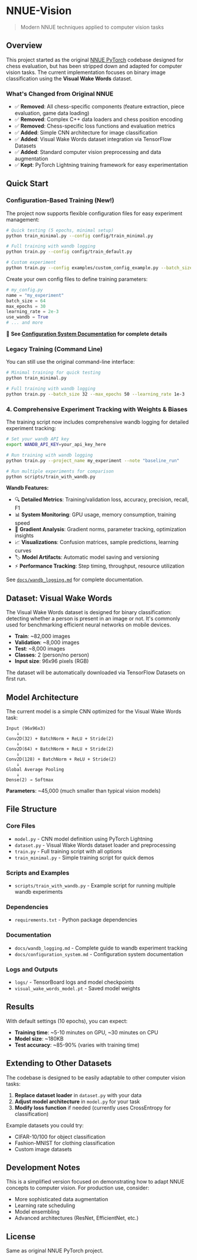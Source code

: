# NNUE-Vision

> Modern NNUE techniques applied to computer vision tasks

## Overview

This project started as the original [NNUE PyTorch](https://github.com/official-stockfish/nnue-pytorch) codebase designed for chess evaluation, but has been stripped down and adapted for computer vision tasks. The current implementation focuses on binary image classification using the **Visual Wake Words** dataset.

### What's Changed from Original NNUE

- ✅ **Removed**: All chess-specific components (feature extraction, piece evaluation, game data loading)
- ✅ **Removed**: Complex C++ data loaders and chess position encoding  
- ✅ **Removed**: Chess-specific loss functions and evaluation metrics
- ✅ **Added**: Simple CNN architecture for image classification
- ✅ **Added**: Visual Wake Words dataset integration via TensorFlow Datasets
- ✅ **Added**: Standard computer vision preprocessing and data augmentation
- ✅ **Kept**: PyTorch Lightning training framework for easy experimentation

## Quick Start

### Configuration-Based Training (New!)

The project now supports flexible configuration files for easy experiment management:

```bash
# Quick testing (5 epochs, minimal setup)
python train_minimal.py --config config/train_minimal.py

# Full training with wandb logging
python train.py --config config/train_default.py

# Custom experiment
python train.py --config examples/custom_config_example.py --batch_size 64
```

Create your own config files to define training parameters:
```python
# my_config.py
name = "my_experiment"
batch_size = 64
max_epochs = 30
learning_rate = 2e-3
use_wandb = True
# ... and more
```

📖 **See [Configuration System Documentation](docs/configuration_system.md) for complete details**

### Legacy Training (Command Line)

You can still use the original command-line interface:

```bash
# Minimal training for quick testing
python train_minimal.py

# Full training with wandb logging
python train.py --batch_size 32 --max_epochs 50 --learning_rate 1e-3
```

### 4. Comprehensive Experiment Tracking with Weights & Biases

The training script now includes comprehensive wandb logging for detailed experiment tracking:

```bash
# Set your wandb API key
export WANDB_API_KEY=your_api_key_here

# Run training with wandb logging
python train.py --project_name my_experiment --note "baseline_run"

# Run multiple experiments for comparison
python scripts/train_with_wandb.py
```

**Wandb Features:**
- 🔍 **Detailed Metrics**: Training/validation loss, accuracy, precision, recall, F1
- 📊 **System Monitoring**: GPU usage, memory consumption, training speed
- 🎯 **Gradient Analysis**: Gradient norms, parameter tracking, optimization insights
- 📈 **Visualizations**: Confusion matrices, sample predictions, learning curves
- 🏷️ **Model Artifacts**: Automatic model saving and versioning
- ⚡ **Performance Tracking**: Step timing, throughput, resource utilization

See [`docs/wandb_logging.md`](docs/wandb_logging.md) for complete documentation.

## Dataset: Visual Wake Words

The Visual Wake Words dataset is designed for binary classification: detecting whether a person is present in an image or not. It's commonly used for benchmarking efficient neural networks on mobile devices.

- **Train**: ~82,000 images
- **Validation**: ~8,000 images  
- **Test**: ~8,000 images
- **Classes**: 2 (person/no person)
- **Input size**: 96x96 pixels (RGB)

The dataset will be automatically downloaded via TensorFlow Datasets on first run.

## Model Architecture

The current model is a simple CNN optimized for the Visual Wake Words task:

```
Input (96x96x3)
    ↓
Conv2D(32) + BatchNorm + ReLU + Stride(2)
    ↓  
Conv2D(64) + BatchNorm + ReLU + Stride(2)
    ↓
Conv2D(128) + BatchNorm + ReLU + Stride(2)
    ↓
Global Average Pooling
    ↓
Dense(2) → Softmax
```

**Parameters**: ~45,000 (much smaller than typical vision models)

## File Structure

### Core Files
- `model.py` - CNN model definition using PyTorch Lightning
- `dataset.py` - Visual Wake Words dataset loader and preprocessing
- `train.py` - Full training script with all options
- `train_minimal.py` - Simple training script for quick demos

### Scripts and Examples
- `scripts/train_with_wandb.py` - Example script for running multiple wandb experiments

### Dependencies  
- `requirements.txt` - Python package dependencies

### Documentation
- `docs/wandb_logging.md` - Complete guide to wandb experiment tracking
- `docs/configuration_system.md` - Configuration system documentation

### Logs and Outputs
- `logs/` - TensorBoard logs and model checkpoints
- `visual_wake_words_model.pt` - Saved model weights

## Results

With default settings (10 epochs), you can expect:
- **Training time**: ~5-10 minutes on GPU, ~30 minutes on CPU
- **Model size**: ~180KB
- **Test accuracy**: ~85-90% (varies with training time)

## Extending to Other Datasets

The codebase is designed to be easily adaptable to other computer vision tasks:

1. **Replace dataset loader** in `dataset.py` with your data
2. **Adjust model architecture** in `model.py` for your task
3. **Modify loss function** if needed (currently uses CrossEntropy for classification)

Example datasets you could try:
- CIFAR-10/100 for object classification
- Fashion-MNIST for clothing classification  
- Custom image datasets

## Development Notes

This is a simplified version focused on demonstrating how to adapt NNUE concepts to computer vision. For production use, consider:

- More sophisticated data augmentation
- Learning rate scheduling
- Model ensembling
- Advanced architectures (ResNet, EfficientNet, etc.)

## License

Same as original NNUE PyTorch project.
